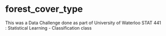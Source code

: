 # forest_cover_type
This was a Data Challenge done as part of University of Waterloo STAT 441 : Statistical Learning - Classification class
